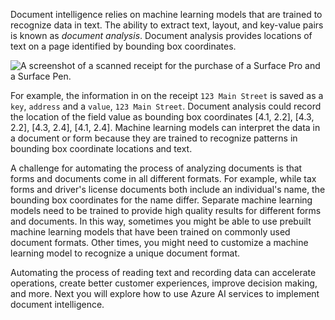 Document intelligence relies on machine learning models that are trained to recognize data in text. The ability to extract text, layout, and key-value pairs is known as *document analysis*. Document analysis provides locations of text on a page identified by bounding box coordinates. 

![A screenshot of a scanned receipt for the purchase of a Surface Pro and a Surface Pen.](../media/contoso-receipt-small.png)

For example, the information in on the receipt `123 Main Street` is saved as a `key`, `address` and a `value`, `123 Main Street`. Document analysis could record the location of the field value as bounding box coordinates [4.1, 2.2], [4.3, 2.2], [4.3, 2.4], [4.1, 2.4]. Machine learning models can interpret the data in a document or form because they are trained to recognize patterns in bounding box coordinate locations and text.

A challenge for automating the process of analyzing documents is that forms and documents come in all different formats. For example, while tax forms and driver's license documents both include an individual's name, the bounding box coordinates for the name differ. Separate machine learning models need to be trained to provide high quality results for different forms and documents. In this way, sometimes you might be able to use prebuilt machine learning models that have been trained on commonly used document formats. Other times, you might need to customize a machine learning model to recognize a unique document format. 

Automating the process of reading text and recording data can accelerate operations, create better customer experiences, improve decision making, and more. Next you will explore how to use Azure AI services to implement document intelligence.  


